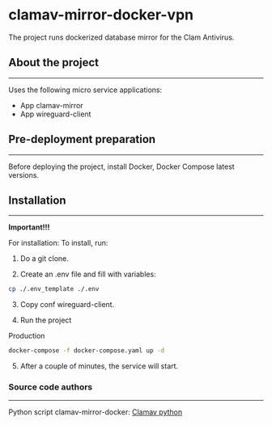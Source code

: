 # clamav-mirror-docker-vpn

The project runs dockerized database mirror for the Clam Antivirus.


## About the project
---

Uses the following micro service applications:

-   App clamav-mirror
-   App wireguard-client


## Pre-deployment preparation

---

Before deploying the project, install Docker, Docker Compose latest versions.


## Installation

---

**Important!!!**


For installation:
To install, run:

1. Do a git clone.

2. Create an .env file and fill with variables:

```bash
cp ./.env_template ./.env

```

3. Copy conf wireguard-client.

4. Run the project 

Production

```bash
docker-compose -f docker-compose.yaml up -d

```

5. After a couple of minutes, the service will start.


### Source code authors

---
Python script clamav-mirror-docker:
[Clamav python]( https://github.com/chmey/docker-clamav-mirror)